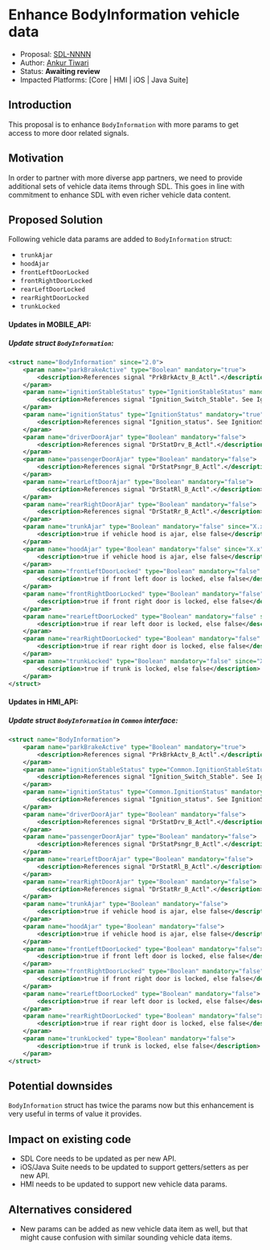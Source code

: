 # Enhance BodyInformation vehicle data

* Proposal: [SDL-NNNN](NNNN-Enhance-BodyInformation-vehicle-data.md)
* Author: [Ankur Tiwari](https://github.com/atiwari9)
* Status: **Awaiting review**
* Impacted Platforms: [Core | HMI | iOS | Java Suite]

## Introduction

This proposal is to enhance `BodyInformation` with more params to get access to more door related signals.

## Motivation

In order to partner with more diverse app partners, we need to provide additional sets of vehicle data items through SDL. This goes in line with commitment to enhance SDL with even richer vehicle data content.

## Proposed Solution 

Following vehicle data params are added to `BodyInformation` struct:
* `trunkAjar`
* `hoodAjar`
* `frontLeftDoorLocked`
* `frontRightDoorLocked`
* `rearLeftDoorLocked`
* `rearRightDoorLocked`
* `trunkLocked`

#### Updates in MOBILE_API:

##### Update struct `BodyInformation`:

```xml	
<struct name="BodyInformation" since="2.0">
	<param name="parkBrakeActive" type="Boolean" mandatory="true">
		<description>References signal "PrkBrkActv_B_Actl".</description>
	</param>
	<param name="ignitionStableStatus" type="IgnitionStableStatus" mandatory="true">
		<description>References signal "Ignition_Switch_Stable". See IgnitionStableStatus.</description>
	</param>
	<param name="ignitionStatus" type="IgnitionStatus" mandatory="true">
		<description>References signal "Ignition_status". See IgnitionStatus.</description>
	</param>
	<param name="driverDoorAjar" type="Boolean" mandatory="false">
		<description>References signal "DrStatDrv_B_Actl".</description>
	</param>
	<param name="passengerDoorAjar" type="Boolean" mandatory="false">
		<description>References signal "DrStatPsngr_B_Actl".</description>
	</param>
	<param name="rearLeftDoorAjar" type="Boolean" mandatory="false">
		<description>References signal "DrStatRl_B_Actl".</description>
	</param>
	<param name="rearRightDoorAjar" type="Boolean" mandatory="false">
		<description>References signal "DrStatRr_B_Actl".</description>
	</param>
	<param name="trunkAjar" type="Boolean" mandatory="false" since="X.x">
		<description>true if vehicle hood is ajar, else false</description>
	</param>
	<param name="hoodAjar" type="Boolean" mandatory="false" since="X.x">
		<description>true if vehicle hood is ajar, else false</description>
	</param>
	<param name="frontLeftDoorLocked" type="Boolean" mandatory="false" since="X.x">
		<description>true if front left door is locked, else false</description>
	</param>
	<param name="frontRightDoorLocked" type="Boolean" mandatory="false" since="X.x">
		<description>true if front right door is locked, else false</description>
	</param>
	<param name="rearLeftDoorLocked" type="Boolean" mandatory="false" since="X.x">
		<description>true if rear left door is locked, else false</description>
	</param>
	<param name="rearRightDoorLocked" type="Boolean" mandatory="false" since="X.x">
		<description>true if rear right door is locked, else false</description>
	</param>
	<param name="trunkLocked" type="Boolean" mandatory="false" since="X.x">
		<description>true if trunk is locked, else false</description>
	</param>			
</struct>
```
#### Updates in HMI_API:

##### Update struct `BodyInformation` in `Common` interface:

```xml	
<struct name="BodyInformation">
	<param name="parkBrakeActive" type="Boolean" mandatory="true">
		<description>References signal "PrkBrkActv_B_Actl".</description>
	</param>
	<param name="ignitionStableStatus" type="Common.IgnitionStableStatus" mandatory="true">
		<description>References signal "Ignition_Switch_Stable". See IgnitionStableStatus.</description>
	</param>
	<param name="ignitionStatus" type="Common.IgnitionStatus" mandatory="true">
		<description>References signal "Ignition_status". See IgnitionStatus.</description>
	</param>
	<param name="driverDoorAjar" type="Boolean" mandatory="false">
		<description>References signal "DrStatDrv_B_Actl".</description>
	</param>
	<param name="passengerDoorAjar" type="Boolean" mandatory="false">
		<description>References signal "DrStatPsngr_B_Actl".</description>
	</param>
	<param name="rearLeftDoorAjar" type="Boolean" mandatory="false">
		<description>References signal "DrStatRl_B_Actl".</description>
	</param>
	<param name="rearRightDoorAjar" type="Boolean" mandatory="false">
		<description>References signal "DrStatRr_B_Actl".</description>
	</param>
	<param name="trunkAjar" type="Boolean" mandatory="false">
		<description>true if vehicle hood is ajar, else false</description>
	</param>
	<param name="hoodAjar" type="Boolean" mandatory="false">
		<description>true if vehicle hood is ajar, else false</description>
	</param>
	<param name="frontLeftDoorLocked" type="Boolean" mandatory="false">
		<description>true if front left door is locked, else false</description>
	</param>
	<param name="frontRightDoorLocked" type="Boolean" mandatory="false">
		<description>true if front right door is locked, else false</description>
	</param>
	<param name="rearLeftDoorLocked" type="Boolean" mandatory="false">
		<description>true if rear left door is locked, else false</description>
	</param>
	<param name="rearRightDoorLocked" type="Boolean" mandatory="false">
		<description>true if rear right door is locked, else false</description>
	</param>
	<param name="trunkLocked" type="Boolean" mandatory="false">
		<description>true if trunk is locked, else false</description>
	</param>			
</struct>
```

## Potential downsides

`BodyInformation` struct has twice the params now but this enhancement is very useful in terms of value it provides.

## Impact on existing code

* SDL Core needs to be updated as per new API.
* iOS/Java Suite needs to be updated to support getters/setters as per new API.
* HMI needs to be updated to support new vehicle data params.

## Alternatives considered

* New params can be added as new vehicle data item as well, but that might cause confusion with similar sounding vehicle data items.
